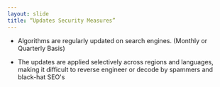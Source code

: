```yaml
---
layout: slide
title: “Updates Security Measures”
---
```

*   Algorithms are regularly updated on search engines. (Monthly or Quarterly Basis)

*   The updates are applied selectively across regions and languages, making it difficult to reverse engineer or decode by spammers and black-hat SEO's

